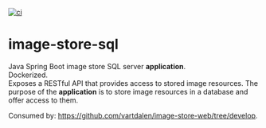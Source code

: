 [![ci](https://github.com/vartdalen/mvc-java-spring-boot-template/workflows/ci/badge.svg)](https://github.com/vartdalen/mvc-java-spring-boot-template/actions?workflow=ci)

# image-store-sql
Java Spring Boot image store SQL server **application**. <br />
Dockerized. <br />
Exposes a RESTful API that provides access to stored image resources.
The purpose of the **application** is to store image resources in a database and offer access to them.

Consumed by: https://github.com/vartdalen/image-store-web/tree/develop.
